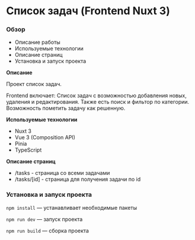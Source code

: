 # Список задач (Frontend Nuxt 3)

### Обзор
* Описание работы
* Используемые технологии
* Описание страниц
* Установка и запуск проекта

**Описание**

Проект список задач.

Frontend включает: Список задач с возможностью добавления новых, удаления и редактирования. 
Также есть поиск и фильтор по категории. Возможность пометить задачу как решенную.

**Используемые технологии**

* Nuxt 3
* Vue 3 (Composition API)
* Pinia
* TypeScript

**Описание страниц**

* /tasks - страница со всеми задачами
* /tasks/[id] - страница для получения задачи по id

### Установка и запуск проекта

`npm install` — устанавливает необходимые пакеты

`npm run dev` — запуск проекта

`npm run build` — сборка проекта

